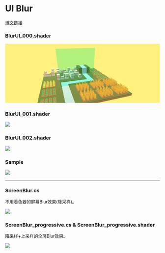 # UI Blur

[博文链接](https://llapuras.top/Unity-UI-Blur/)

### BlurUI_000.shader

![](./blur_000.png)

### BlurUI_001.shader

![](https://github.com/llapuras/ShaderLib/blob/master/UIBlur/blur_001.gif)

### BlurUI_002.shader

![](https://github.com/llapuras/ShaderLib/blob/master/UIBlur/blur_002.gif)


### Sample

![](https://github.com/llapuras/ShaderLib/blob/master/UIBlur/blur_009.gif)

----------------------------

### ScreenBlur.cs

不用着色器的屏幕Blur效果(降采样)。

![](https://github.com/llapuras/ShaderLib/blob/master/UIBlur/Bloom01.gif)

### ScreenBlur_progressive.cs & ScreenBlur_progressive.shader

降采样+上采样的全屏Blur效果。

![](https://github.com/llapuras/ShaderLib/blob/master/UIBlur/Bloom02.gif)
